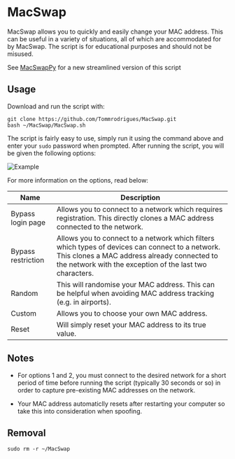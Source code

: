 # MacSwap

MacSwap allows you to quickly and easily change your MAC address. This can be useful in a variety of situations, all of which are accommodated for by MacSwap. The script is for educational purposes and should not be misused.

See [MacSwapPy](https://github.com/Tommrodrigues/MacSwapPy) for a new streamlined version of this script

## Usage

Download and run the script with:
```
git clone https://github.com/Tommrodrigues/MacSwap.git
bash ~/MacSwap/MacSwap.sh
```

The script is fairly easy to use, simply run it using the command above and enter your `sudo` password when prompted. After running the script, you will be given the following options:

![Example](https://i.ibb.co/9n3JjJq/Screenshot-2018-12-06-at-14-39-57.png)

For more information on the options, read below:

| Name | Description |
| --- | --- |
| Bypass login page | Allows you to connect to a network which requires registration. This directly clones a MAC address connected to the network. |
| Bypass restriction | Allows you to connect to a network which filters which types of devices can connect to a network. This clones a MAC address already connected to the network with the exception of the last two characters. |
| Random | This will randomise your MAC address. This can be helpful when avoiding MAC address tracking (e.g. in airports). |
| Custom | Allows you to choose your own MAC address. |
| Reset | Will simply reset your MAC address to its true value. |

## Notes

- For options 1 and 2, you must connect to the desired network for a short period of time before running the script (typically 30 seconds or so) in order to capture pre-existing MAC addresses on the network.

- Your MAC address automaticlly resets after restarting your computer so take this into consideration when spoofing.

## Removal

```
sudo rm -r ~/MacSwap
```
